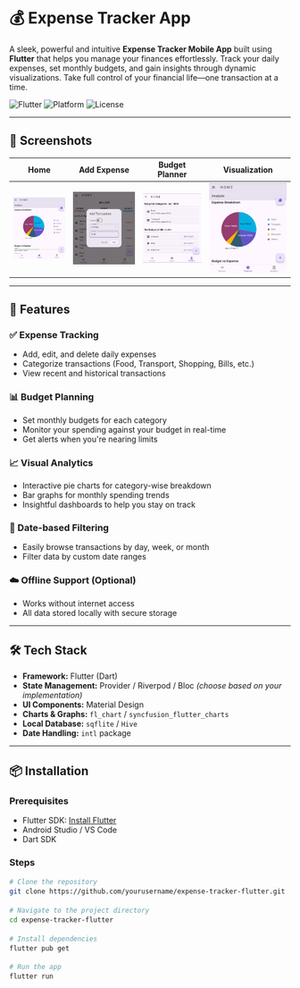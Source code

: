 # 💰 Expense Tracker App

A sleek, powerful and intuitive **Expense Tracker Mobile App** built using **Flutter** that helps you manage your finances effortlessly. Track your daily expenses, set monthly budgets, and gain insights through dynamic visualizations. Take full control of your financial life—one transaction at a time.

![Flutter](https://img.shields.io/badge/Flutter-Expense--Tracker-blue?logo=flutter)
![Platform](https://img.shields.io/badge/Platform-Android%20%7C%20iOS-green)
![License](https://img.shields.io/badge/License-MIT-yellow)

---

## 📱 Screenshots

| Home | Add Expense | Budget Planner | Visualization |
|------|-------------|----------------|---------------|
| ![Home](screenshots/home.png) | ![Add Expense](screenshots/add.png) | ![Budget Planner](screenshots/budget.png) | ![Chart](screenshots/chart.png) |

---

## 🚀 Features

### ✅ Expense Tracking
- Add, edit, and delete daily expenses
- Categorize transactions (Food, Transport, Shopping, Bills, etc.)
- View recent and historical transactions

### 📊 Budget Planning
- Set monthly budgets for each category
- Monitor your spending against your budget in real-time
- Get alerts when you're nearing limits

### 📈 Visual Analytics
- Interactive pie charts for category-wise breakdown
- Bar graphs for monthly spending trends
- Insightful dashboards to help you stay on track

### 📅 Date-based Filtering
- Easily browse transactions by day, week, or month
- Filter data by custom date ranges

### ☁️ Offline Support (Optional)
- Works without internet access
- All data stored locally with secure storage

---

## 🛠 Tech Stack

- **Framework:** Flutter (Dart)
- **State Management:** Provider / Riverpod / Bloc *(choose based on your implementation)*
- **UI Components:** Material Design
- **Charts & Graphs:** `fl_chart` / `syncfusion_flutter_charts`
- **Local Database:** `sqflite` / `Hive`
- **Date Handling:** `intl` package

---

## 📦 Installation

### Prerequisites
- Flutter SDK: [Install Flutter](https://flutter.dev/docs/get-started/install)
- Android Studio / VS Code
- Dart SDK

### Steps

```bash
# Clone the repository
git clone https://github.com/yourusername/expense-tracker-flutter.git

# Navigate to the project directory
cd expense-tracker-flutter

# Install dependencies
flutter pub get

# Run the app
flutter run
